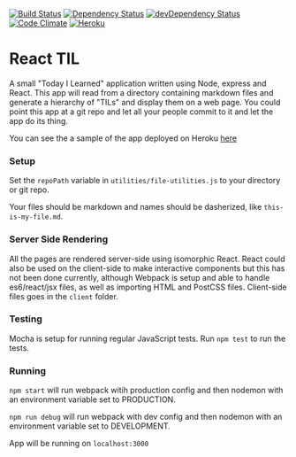 [![Build Status](https://travis-ci.org/MrDoctorJ/react-til.svg?branch=master)](https://travis-ci.org/MrDoctorJ/react-til)
[![Dependency Status](https://david-dm.org/mrdoctorj/generator-future-webapp.svg)](https://david-dm.org/mrdoctorj/generator-future-webapp)
[![devDependency Status](https://david-dm.org/mrdoctorj/react-til/dev-status.svg)](https://david-dm.org/mrdoctorj/react-til#info=devDependencies)
[![Code Climate](https://codeclimate.com/github/MrDoctorJ/react-til/badges/gpa.svg)](https://codeclimate.com/github/MrDoctorJ/react-til)
[![Heroku](https://heroku-badge.herokuapp.com/?app=shrouded-anchorage-80753)](https://shrouded-anchorage-80753.herokuapp.com)

# React TIL

A small "Today I Learned" application written using Node, express and React. This app will read from a directory containing markdown files and generate a hierarchy of "TILs" and display them on a web page. You could point this app at a git repo and let all your people commit to it and let the app do its thing.

You can see the a sample of the app deployed on Heroku [here](https://shrouded-anchorage-80753.herokuapp.com)

### Setup

Set the `repoPath` variable in `utilities/file-utilities.js` to your directory or git repo.

Your files should be markdown and names should be dasherized, like `this-is-my-file.md`.

### Server Side Rendering

All the pages are rendered server-side using isomorphic React. React could also be used on the client-side to make interactive components but this has not been done currently, although Webpack is setup and able to handle es6/react/jsx files, as well as importing HTML and PostCSS files. Client-side files goes in the `client` folder.

### Testing

Mocha is setup for running regular JavaScript tests. Run `npm test` to run the tests.

### Running

`npm start` will run webpack witih production config and then nodemon with an environment variable set to PRODUCTION.

`npm run debug` will run webpack with dev config and then nodemon with an environment variable set to DEVELOPMENT.

App will be running on `localhost:3000`
